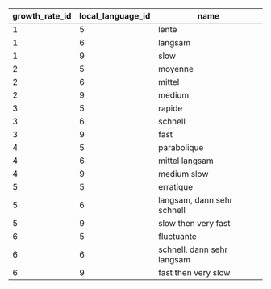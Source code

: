 | growth_rate_id | local_language_id |            name            |
|----------------|-------------------|----------------------------|
| 1              | 5                 | lente                      |
| 1              | 6                 | langsam                    |
| 1              | 9                 | slow                       |
| 2              | 5                 | moyenne                    |
| 2              | 6                 | mittel                     |
| 2              | 9                 | medium                     |
| 3              | 5                 | rapide                     |
| 3              | 6                 | schnell                    |
| 3              | 9                 | fast                       |
| 4              | 5                 | parabolique                |
| 4              | 6                 | mittel langsam             |
| 4              | 9                 | medium slow                |
| 5              | 5                 | erratique                  |
| 5              | 6                 | langsam, dann sehr schnell |
| 5              | 9                 | slow then very fast        |
| 6              | 5                 | fluctuante                 |
| 6              | 6                 | schnell, dann sehr langsam |
| 6              | 9                 | fast then very slow        |

